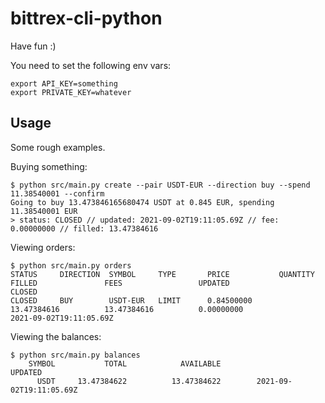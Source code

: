 # bittrex-cli-python

Have fun :)

You need to set the following env vars:

```
export API_KEY=something
export PRIVATE_KEY=whatever
```

## Usage

Some rough examples.

Buying something:

```
$ python src/main.py create --pair USDT-EUR --direction buy --spend 11.38540001 --confirm
Going to buy 13.473846165680474 USDT at 0.845 EUR, spending 11.38540001 EUR
> status: CLOSED // updated: 2021-09-02T19:11:05.69Z // fee: 0.00000000 // filled: 13.47384616
```

Viewing orders:

```
$ python src/main.py orders
STATUS     DIRECTION  SYMBOL     TYPE       PRICE           QUANTITY             FILLED               FEES                 UPDATED                        CLOSED
CLOSED     BUY        USDT-EUR   LIMIT      0.84500000      13.47384616          13.47384616          0.00000000                                          2021-09-02T19:11:05.69Z
```

Viewing the balances:

```
$ python src/main.py balances
    SYMBOL           TOTAL            AVAILABLE                        UPDATED
      USDT     13.47384622          13.47384622        2021-09-02T19:11:05.69Z
```

